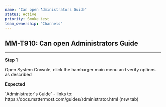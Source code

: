```yaml
---
name: "Can open Administrators Guide"
status: Active
priority: Smoke test
team_ownership: "Channels"
---
```


## MM-T910: Can open Administrators Guide

---

**Step 1**

Open System Console, click the hamburger main menu and verify options as described

**Expected**

\`Administrator's Guide\` - links to: https\://docs.mattermost.com/guides/administrator.html (new tab)
